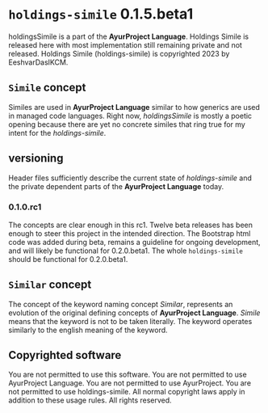 <!--
Created by EeshvarDasIKCM on 8/8/2023.
Copyright 2023 EeshvarDasIKCM (Erik Douglas Ward, eeshvardasikcm, Eeshvar Das)
No use, As-Is-Software.
Build Errors are present as warning in commit comments. This software is not meant for your use.
There has been zero production use to date.
There is zero revenue to date.
-->
# `holdings-simile` 0.1.5.beta1
holdingsSimile is a part of the <b>AyurProject Language</b>. Holdings Simile is released here with most implementation still remaining private and not released. Holdings Simile (holdings-simile) is copyrighted 2023 by EeshvarDasIKCM.
## `Simile` concept
Similes are used in <b>AyurProject Language</b> similar to how generics are used in managed code languages. Right now, <i>holdingsSimile</i> is mostly a poetic opening because there are yet no concrete similes that ring true for my intent for the <i>holdings-simile</i>.
## versioning
Header files sufficiently describe the current state of <i>holdings-simile</i> and the private dependent parts of the <b>AyurProject Language</b> today.
### 0.1.0.rc1
The concepts are clear enough in this rc1. Twelve beta releases has been enough to steer this project in the intended direction. The Bootstrap html code was added during beta, remains a guideline for ongoing development, and will likely be functional for 0.2.0.beta1. The whole `holdings-simile` should be functional for 0.2.0.beta1. 
## `Similar` concept
The concept of the keyword naming concept <i>Similar</i>, represents an evolution of the original defining concepts of <b>AyurProject Language</b>. <i>Simile</i> means that the keyword is not to be taken literally. The keyword operates similarly to the english meaning of the keyword.  
## Copyrighted software
You are not permitted to use this software. You are not permitted to use AyurProject Language. You are not permitted to use AyurProject. You are not permitted to use holdings-simile. All normal copyright laws apply in addition to these usage rules. All rights reserved.
